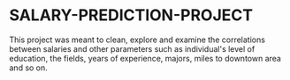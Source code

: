 # SALARY-PREDICTION-PROJECT
This project was meant to clean, explore and examine the correlations between salaries and other parameters such as individual's level of education, the fields, years of experience, majors, miles to downtown area and so on.
